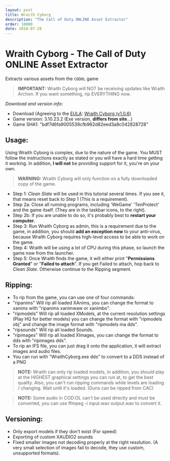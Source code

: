 ```yaml
---
layout: post
title: Wraith Cyborg
description: "The Call of Duty ONLINE Asset Extractor"
order: 10000
date: 2018-07-28
---
```


# Wraith Cyborg - The Call of Duty ONLINE Asset Extractor
Extracts various assets from the `CODOL` game

> **IMPORTANT:** Wraith Cyborg will NOT be receiving updates like Wraith Archon. If you want something, rip EVERYTHING now.

_Download and version info:_
- Download (Agreeing to the [EULA](http://aviacreations.com/wraith/): [Wraith Cyborg (v1.0.6)](https://mega.nz/#!BUgDWaZB!CYzhqTcOhaEpan4xs8cxbkOBAUsOASuX73ugQVF4al0)
- Game version: 3.10.23.2 (Exe version, **differs from site**...)
- Game SHA1: "bdf7d6fa9005539cfb962d82eed3a8c042828728"

## Usage:
Using Wraith Cyborg is complex, due to the nature of the game. You MUST follow the instructions exactly as stated or you will have a hard time getting it working. In addition, **I will not** be providing support for it, you're on your own.

> **WARNING:** Wraith Cyborg will only function on a fully downloaded copy of the game.

- Step 1: *Clean Slate* will be used in this tutorial several times. If you see it, that means reset back to Step 1 (This is a requirement).
- Step 2a: Close all running programs, including 'WeGame' 'TenProtect' and the game itself. (They are in the taskbar icons, to the right).
 - Step 2b: If you are unable to do so, it's probably best to **restart your computer**.
- Step 3: Run Wraith Cyborg as admin, this is a requirement due to the game, in addition, you should **add an exception now** to your anti-virus, because Wraith Cyborg requires high-level access to be able to work on the game.
- Step 4: Wraith will be using a lot of CPU during this phase, so launch the game now from the launcher.
- Step 5: Once Wraith finds the game, it will either print "**Permissions Granted**" or "**Failed to attach**". If you get Failed to attach, hop back to *Clean Slate*. Otherwise continue to the Ripping segment.

## Ripping:
- To rip from the game, you can use one of four commands:
 - "ripanims" Will rip all loaded XAnims, you can change the format to xanims with "ripanims xanimwaw or xanimbo".
 - "ripmodels" Will rip all loaded XModels, at the current resolution settings (Play HQ for better models) you can change the format with "ripmodels obj" and change the image format with "ripmodels ma dds".
 - "ripsounds" Will rip all loaded Sounds.
 - "ripimages" Will rip all loaded XImages, you can change the format to dds with "ripimages dds".
- To rip an IFS file, you can just drag it onto the application, it will extract images and audio files.
 - You can run with "WraithCyborg.exe <ifsfile> dds" to convert to a DDS instead of a PNG

> **NOTE:** Wraith can only rip loaded models, in addition, you should play at the HIGHEST graphical settings you can run at, to get the best quality. Also, you can't run ripping commands while levels are loading / changing. Wait until it's loaded. (Guns can be ripped from CAC)

> **NOTE:** Some audio in COD:OL can't be used directly and must be converted, you can use ffmpeg -i input.wav output.wav to convert it.

## Versioning:
- Only export models if they don't exist (For speed)
- Exporting of custom XAUDIO2 sounds
- Fixed smaller images not decoding properly at the right resolution. (A very small selection of images fail to decode, they use custom, unsupported formats).